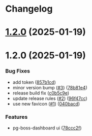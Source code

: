 # Changelog

# [1.2.0](https://github.com/yogsma/pg-boss-dashboard/compare/v...v) (2025-01-19)

# 1.2.0 (2025-01-19)


### Bug Fixes

* add token ([857b1cd](https://github.com/yogsma/pg-boss-dashboard/commit/857b1cdeafd0e3fe1155baead7b6e53636ca83b1))
* minor version bump ([#3](https://github.com/yogsma/pg-boss-dashboard/issues/3)) ([78b81e4](https://github.com/yogsma/pg-boss-dashboard/commit/78b81e44f6f50ee15cabf410d997ef0817d65295))
* release build fix ([c0b5c9e](https://github.com/yogsma/pg-boss-dashboard/commit/c0b5c9e6c7f3fddbaaecc947762d3dde0d175976))
* update release rules ([#2](https://github.com/yogsma/pg-boss-dashboard/issues/2)) ([96f47cc](https://github.com/yogsma/pg-boss-dashboard/commit/96f47ccb88102a7b7d154bb061490755710363cd))
* use new favicon ([#1](https://github.com/yogsma/pg-boss-dashboard/issues/1)) ([040bacd](https://github.com/yogsma/pg-boss-dashboard/commit/040bacdf7e625829af027cacd999a5a0fa3fd184))


### Features

* pg-boss-dashboard ui ([78ccc2f](https://github.com/yogsma/pg-boss-dashboard/commit/78ccc2f1d8dc9de42e0ceb3fdc0d65a0cbd36788))